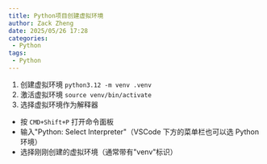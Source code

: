 ```yaml
---
title: Python项目创建虚拟环境
author: Zack Zheng
date: 2025/05/26 17:28
categories:
 - Python
tags:
 - Python
---
```


1. 创建虚拟环境
 `python3.12 -m venv .venv`
2. 激活虚拟环境
 `source venv/bin/activate`
3. 选择虚拟环境作为解释器
+ 按 `CMD+Shift+P` 打开命令面板
+ 输入"Python: Select Interpreter"（VSCode 下方的菜单栏也可以选 Python 环境）
+ 选择刚刚创建的虚拟环境（通常带有"venv"标识）

